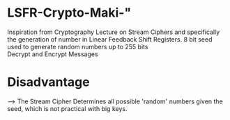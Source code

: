 # LSFR-Crypto-Maki-" 
Inspiration from Cryptography Lecture on Stream Ciphers and specifically the generation of number in Linear Feedback Shift Registers.
8 bit seed used to generate random numbers up to 255 bits    
Decrypt and Encrypt Messages  
# Disadvantage
--> The Stream Cipher Determines all possible 'random' numbers given the seed, which is not practical with big keys.
